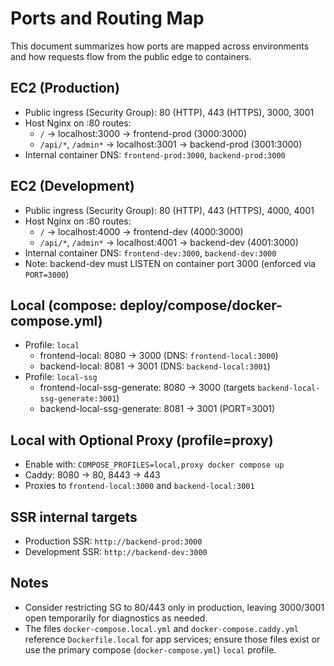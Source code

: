 # Ports and Routing Map

This document summarizes how ports are mapped across environments and how requests flow from the public edge to containers.

## EC2 (Production)

- Public ingress (Security Group): 80 (HTTP), 443 (HTTPS), 3000, 3001
- Host Nginx on :80 routes:
  - `/` → localhost:3000 → frontend-prod (3000:3000)
  - `/api/*`, `/admin*` → localhost:3001 → backend-prod (3001:3000)
- Internal container DNS: `frontend-prod:3000`, `backend-prod:3000`

## EC2 (Development)

- Public ingress (Security Group): 80 (HTTP), 443 (HTTPS), 4000, 4001
- Host Nginx on :80 routes:
  - `/` → localhost:4000 → frontend-dev (4000:3000)
  - `/api/*`, `/admin*` → localhost:4001 → backend-dev (4001:3000)
- Internal container DNS: `frontend-dev:3000`, `backend-dev:3000`
- Note: backend-dev must LISTEN on container port 3000 (enforced via `PORT=3000`)

## Local (compose: deploy/compose/docker-compose.yml)

- Profile: `local`
  - frontend-local: 8080 → 3000 (DNS: `frontend-local:3000`)
  - backend-local: 8081 → 3001 (DNS: `backend-local:3001`)
- Profile: `local-ssg`
  - frontend-local-ssg-generate: 8080 → 3000 (targets `backend-local-ssg-generate:3001`)
  - backend-local-ssg-generate: 8081 → 3001 (PORT=3001)

## Local with Optional Proxy (profile=proxy)

- Enable with: `COMPOSE_PROFILES=local,proxy docker compose up`
- Caddy: 8080 → 80, 8443 → 443
- Proxies to `frontend-local:3000` and `backend-local:3001`

## SSR internal targets

- Production SSR: `http://backend-prod:3000`
- Development SSR: `http://backend-dev:3000`

## Notes

- Consider restricting SG to 80/443 only in production, leaving 3000/3001 open temporarily for diagnostics as needed.
- The files `docker-compose.local.yml` and `docker-compose.caddy.yml` reference `Dockerfile.local` for app services; ensure those files exist or use the primary compose (`docker-compose.yml`) `local` profile.
